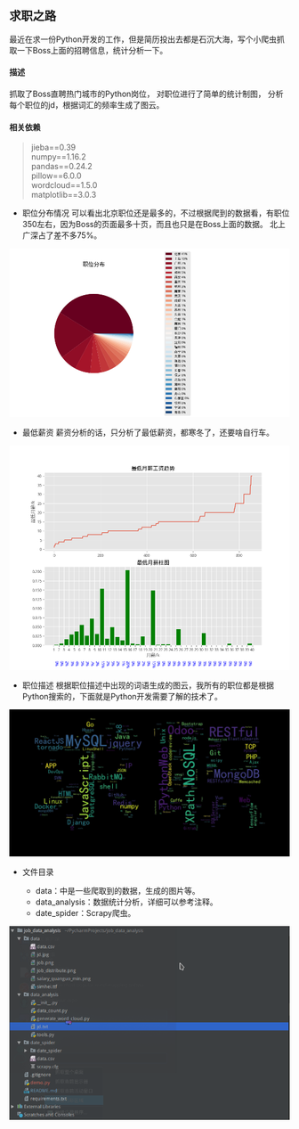 ## 求职之路

最近在求一份Python开发的工作，但是简历投出去都是石沉大海，写个小爬虫抓取一下Boss上面的招聘信息，统计分析一下。

#### 描述
抓取了Boss直聘热门城市的Python岗位， 对职位进行了简单的统计制图， 分析每个职位的jd，根据词汇的频率生成了图云。

#### 相关依赖
> jieba==0.39\
numpy==1.16.2\
pandas==0.24.2\
pillow==6.0.0\
wordcloud==1.5.0\
matplotlib==3.0.3

- 职位分布情况
可以看出北京职位还是最多的，不过根据爬到的数据看，有职位350左右，因为Boss的页面最多十页，而且也只是在Boss上面的数据。
北上广深占了差不多75%。

![job_distribute.png](https://github.com/ZhangzhiS/job_data_analysis/blob/master/data/job_distribute.png?raw=true)

- 最低薪资
薪资分析的话，只分析了最低薪资，都寒冬了，还要啥自行车。

![salary_quanguo_min.png](https://github.com/ZhangzhiS/job_data_analysis/blob/master/data/salary_quanguo_min.png?raw=true)

- 职位描述
根据职位描述中出现的词语生成的图云，我所有的职位都是根据Python搜索的，下面就是Python开发需要了解的技术了。

![job.png](https://github.com/ZhangzhiS/job_data_analysis/blob/master/data/jd.jpg?raw=true)

- 文件目录

    - data：中是一些爬取到的数据，生成的图片等。
    - data_analysis：数据统计分析，详细可以参考注释。
    - date_spider：Scrapy爬虫。

![file_tree](https://github.com/ZhangzhiS/job_data_analysis/blob/master/data/file_tree.png?raw=true)
